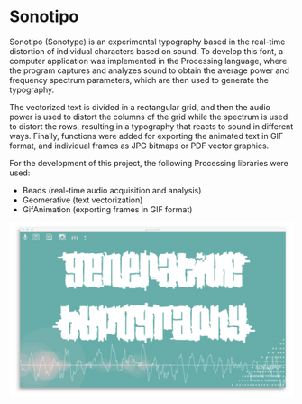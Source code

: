 # Sonotipo
Sonotipo (Sonotype) is an experimental typography based in the real-time distortion of individual characters based on sound. To develop this font, a computer application was implemented in the Processing language, where the program captures and analyzes sound to obtain the average power and frequency spectrum parameters, which are then used to generate the typography.

The vectorized text is divided in a rectangular grid, and then the audio power is used to distort the columns of the grid while the spectrum is used to distort the rows, resulting in a typography that reacts to sound in different ways. Finally, functions were added for exporting the animated text in GIF format, and individual frames as JPG bitmaps or PDF vector graphics.

For the development of this project, the following Processing libraries were used:
- Beads  (real-time audio acquisition and analysis)
- Geomerative (text vectorization)
- GifAnimation (exporting frames in GIF format)

![image](https://github.com/bluetypo/Sonotipo/blob/main/011_sonotipo.jpg)

